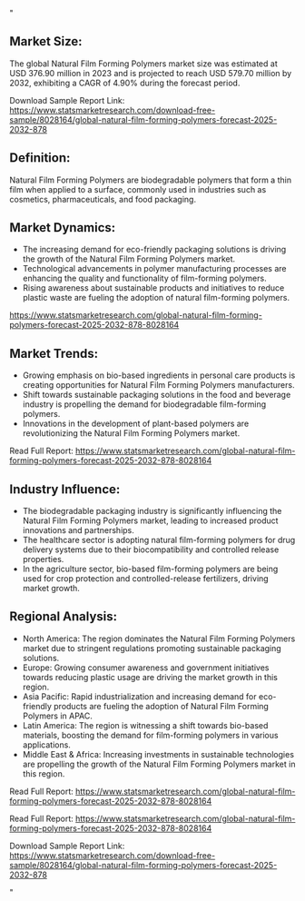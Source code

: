 "<html>
<head>
  <title>Natural Film Forming Polymers Market, Global Outlook and Forecast 2025-2032</title>
</head>
<body>

<h2>Market Size:</h2>
<p>The global Natural Film Forming Polymers market size was estimated at USD 376.90 million in 2023 and is projected to reach USD 579.70 million by 2032, exhibiting a CAGR of 4.90% during the forecast period.</p>
<p>Download Sample Report Link: <a href='https://www.statsmarketresearch.com/download-free-sample/8028164/global-natural-film-forming-polymers-forecast-2025-2032-878'>https://www.statsmarketresearch.com/download-free-sample/8028164/global-natural-film-forming-polymers-forecast-2025-2032-878</a></p>

<h2>Definition:</h2>
<p>Natural Film Forming Polymers are biodegradable polymers that form a thin film when applied to a surface, commonly used in industries such as cosmetics, pharmaceuticals, and food packaging.</p>

<h2>Market Dynamics:</h2>
<ul>
  <li>The increasing demand for eco-friendly packaging solutions is driving the growth of the Natural Film Forming Polymers market.</li>
  <li>Technological advancements in polymer manufacturing processes are enhancing the quality and functionality of film-forming polymers.</li>
  <li>Rising awareness about sustainable products and initiatives to reduce plastic waste are fueling the adoption of natural film-forming polymers.</li>
</ul>
<a href='https://www.statsmarketresearch.com/global-natural-film-forming-polymers-forecast-2025-2032-878-8028164'>https://www.statsmarketresearch.com/global-natural-film-forming-polymers-forecast-2025-2032-878-8028164</a>

<h2>Market Trends:</h2>
<ul>
  <li>Growing emphasis on bio-based ingredients in personal care products is creating opportunities for Natural Film Forming Polymers manufacturers.</li>
  <li>Shift towards sustainable packaging solutions in the food and beverage industry is propelling the demand for biodegradable film-forming polymers.</li>
  <li>Innovations in the development of plant-based polymers are revolutionizing the Natural Film Forming Polymers market.</li>
</ul>
<p>Read Full Report: <a href='https://www.statsmarketresearch.com/global-natural-film-forming-polymers-forecast-2025-2032-878-8028164'>https://www.statsmarketresearch.com/global-natural-film-forming-polymers-forecast-2025-2032-878-8028164</a></p>

<h2>Industry Influence:</h2>
<ul>
  <li>The biodegradable packaging industry is significantly influencing the Natural Film Forming Polymers market, leading to increased product innovations and partnerships.</li>
  <li>The healthcare sector is adopting natural film-forming polymers for drug delivery systems due to their biocompatibility and controlled release properties.</li>
  <li>In the agriculture sector, bio-based film-forming polymers are being used for crop protection and controlled-release fertilizers, driving market growth.</li>
</ul>

<h2>Regional Analysis:</h2>
<ul>
  <li>North America: The region dominates the Natural Film Forming Polymers market due to stringent regulations promoting sustainable packaging solutions.</li>
  <li>Europe: Growing consumer awareness and government initiatives towards reducing plastic usage are driving the market growth in this region.</li>
  <li>Asia Pacific: Rapid industrialization and increasing demand for eco-friendly products are fueling the adoption of Natural Film Forming Polymers in APAC.</li>
  <li>Latin America: The region is witnessing a shift towards bio-based materials, boosting the demand for film-forming polymers in various applications.</li>
  <li>Middle East & Africa: Increasing investments in sustainable technologies are propelling the growth of the Natural Film Forming Polymers market in this region.</li>
</ul>
<p>Read Full Report: <a href='https://www.statsmarketresearch.com/global-natural-film-forming-polymers-forecast-2025-2032-878-8028164'>https://www.statsmarketresearch.com/global-natural-film-forming-polymers-forecast-2025-2032-878-8028164</a></p>

<p>Read Full Report: <a href='https://www.statsmarketresearch.com/global-natural-film-forming-polymers-forecast-2025-2032-878-8028164'>https://www.statsmarketresearch.com/global-natural-film-forming-polymers-forecast-2025-2032-878-8028164</a></p>
<p>Download Sample Report Link: <a href='https://www.statsmarketresearch.com/download-free-sample/8028164/global-natural-film-forming-polymers-forecast-2025-2032-878'>https://www.statsmarketresearch.com/download-free-sample/8028164/global-natural-film-forming-polymers-forecast-2025-2032-878</a></p>

</body>
</html>"

